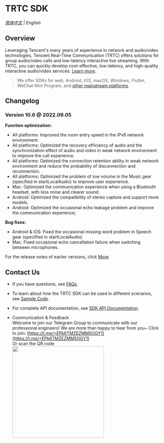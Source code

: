 # TRTC SDK

_[简体中文](README-zh_CN.md) | English_
## Overview

Leveraging Tencent's many years of experience in network and audio/video technologies, Tencent Real-Time Communication (TRTC) offers solutions for group audio/video calls and low-latency interactive live streaming. With TRTC, you can quickly develop cost-effective, low-latency, and high-quality interactive audio/video services. [Learn more](https://www.tencentcloud.com/document/product/647/35078).

> We offer SDKs for web, Android, iOS, macOS, Windows, Flutter, WeChat Mini Program, and [other mainstream platforms](https://github.com/LiteAVSDK?q=TRTC_&type=all&sort=).



## Changelog
### Version 10.6 @ 2022.09.05

**Function optimization:**

- All platforms: Improved the room entry speed in the IPv6 network environment.
-  All platforms: Optimized the recovery efficiency of audio and the synchronization effect of audio and video in weak network environment to improve the call experience.
- All platforms: Optimized the connection retention ability in weak network environment and reduce the probability of disconnection and reconnection.
- All platforms: Optimized the problem of low volume in the Music gear (specified in startLocalAudio) to improve user experience.
- Mac: Optimized the communication experience when using a Bluetooth headset, with less noise and clearer sound.
- Android: Optimized the compatibility of stereo capture and support more models.
-  Android: Optimized the occasional echo leakage problem and improve the communication experience;

**Bug fixes:**

- Android & iOS: Fixed the occasional missing word problem in Speech gear (specified in startLocalAudio).
- Mac: Fixed occasional echo cancellation failure when switching between microphones.

For the release notes of earlier versions, click [More](https://www.tencentcloud.com/document/product/647/39426).


## Contact Us
- If you have questions, see [FAQs](https://www.tencentcloud.com/document/product/647/36057).

- To learn about how the TRTC SDK can be used in different scenarios, see [Sample Code](https://www.tencentcloud.com/document/product/647/42963).

- For complete API documentation, see [SDK API Documentation](https://www.tencentcloud.com/document/product/647/35119).

- Communication & Feedback   
Welcome to join our Telegram Group to communicate with our professional engineers! We are more than happy to hear from you~
Click to join: [https://t.me/+EPk6TMZEZMM5OGY1](https://t.me/+EPk6TMZEZMM5OGY1)   
Or scan the QR code   
  <img src="https://qcloudimg.tencent-cloud.cn/raw/79cbfd13877704ff6e17f30de09002dd.jpg" width="300px">    
